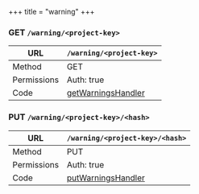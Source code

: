 +++
title = "warning"
+++


### GET `/warning/<project-key>`

URL         | **`/warning/<project-key>`**
----------- |----------
Method      | GET     
Permissions |  Auth: true
Code        | [getWarningsHandler](https://github.com/ovh/cds/search?q=%22func+%28api+*API%29+getWarningsHandler%22)
    









### PUT `/warning/<project-key>/<hash>`

URL         | **`/warning/<project-key>/<hash>`**
----------- |----------
Method      | PUT     
Permissions |  Auth: true
Code        | [putWarningsHandler](https://github.com/ovh/cds/search?q=%22func+%28api+*API%29+putWarningsHandler%22)
    









